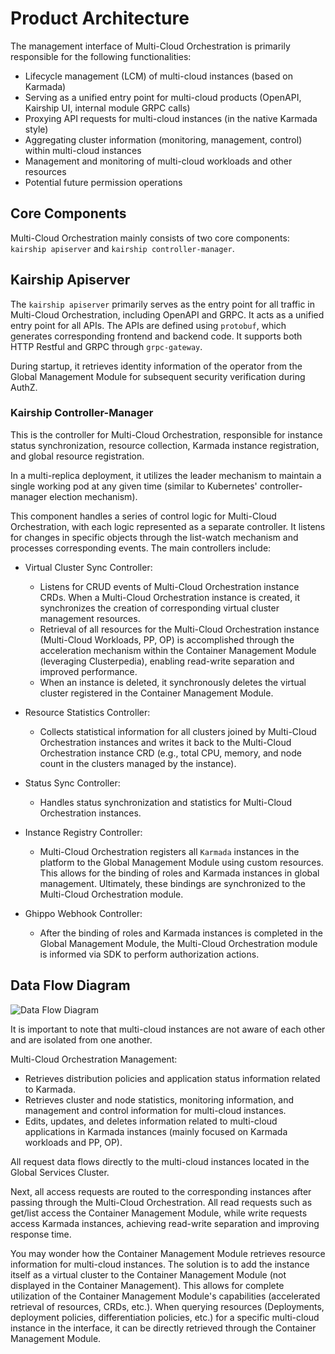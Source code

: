 # Product Architecture

The management interface of Multi-Cloud Orchestration is primarily responsible for the following functionalities:

- Lifecycle management (LCM) of multi-cloud instances (based on Karmada)
- Serving as a unified entry point for multi-cloud products (OpenAPI, Kairship UI, internal module GRPC calls)
- Proxying API requests for multi-cloud instances (in the native Karmada style)
- Aggregating cluster information (monitoring, management, control) within multi-cloud instances
- Management and monitoring of multi-cloud workloads and other resources
- Potential future permission operations

## Core Components

Multi-Cloud Orchestration mainly consists of two core components: `kairship apiserver` and `kairship controller-manager`.

## Kairship Apiserver

The `kairship apiserver` primarily serves as the entry point for all traffic in Multi-Cloud Orchestration,
including OpenAPI and GRPC. It acts as a unified entry point for all APIs. The APIs are defined using
`protobuf`, which generates corresponding frontend and backend code. It supports both HTTP Restful
and GRPC through `grpc-gateway`.

During startup, it retrieves identity information of the operator from the Global Management Module for subsequent security verification during AuthZ.

<!-- Stateless service, specific interfaces to be supplemented (currently simple) -->

### Kairship Controller-Manager

This is the controller for Multi-Cloud Orchestration, responsible for instance status synchronization,
resource collection, Karmada instance registration, and global resource registration.

In a multi-replica deployment, it utilizes the leader mechanism to maintain a single working pod
at any given time (similar to Kubernetes' controller-manager election mechanism).

This component handles a series of control logic for Multi-Cloud Orchestration, with each logic
represented as a separate controller. It listens for changes in specific objects through the
list-watch mechanism and processes corresponding events. The main controllers include:

- Virtual Cluster Sync Controller:
    - Listens for CRUD events of Multi-Cloud Orchestration instance CRDs. When a Multi-Cloud Orchestration
      instance is created, it synchronizes the creation of corresponding virtual cluster management resources.
    - Retrieval of all resources for the Multi-Cloud Orchestration instance (Multi-Cloud Workloads, PP, OP)
      is accomplished through the acceleration mechanism within the Container Management Module
      (leveraging Clusterpedia), enabling read-write separation and improved performance.
    - When an instance is deleted, it synchronously deletes the virtual cluster registered
      in the Container Management Module.

- Resource Statistics Controller:
    - Collects statistical information for all clusters joined by Multi-Cloud Orchestration instances
      and writes it back to the Multi-Cloud Orchestration instance CRD (e.g., total CPU, memory,
      and node count in the clusters managed by the instance).

- Status Sync Controller:
    - Handles status synchronization and statistics for Multi-Cloud Orchestration instances.

- Instance Registry Controller:
    - Multi-Cloud Orchestration registers all `Karmada` instances in the platform to the
      Global Management Module using custom resources. This allows for the binding of roles and
      Karmada instances in global management. Ultimately, these bindings are synchronized to
      the Multi-Cloud Orchestration module.

- Ghippo Webhook Controller:
    - After the binding of roles and Karmada instances is completed in the Global Management Module,
      the Multi-Cloud Orchestration module is informed via SDK to perform authorization actions.

## Data Flow Diagram

![Data Flow Diagram](https://docs.daocloud.io/daocloud-docs-images/docs/kairship/images/arch_kairship_instance.jpg)

It is important to note that multi-cloud instances are not aware of each other and are isolated from one another.

Multi-Cloud Orchestration Management:

- Retrieves distribution policies and application status information related to Karmada.
- Retrieves cluster and node statistics, monitoring information, and management and
  control information for multi-cloud instances.
- Edits, updates, and deletes information related to multi-cloud applications in Karmada instances
  (mainly focused on Karmada workloads and PP, OP).

All request data flows directly to the multi-cloud instances located in the Global Services Cluster.

Next, all access requests are routed to the corresponding instances after passing through the
Multi-Cloud Orchestration. All read requests such as get/list access the Container Management Module,
while write requests access Karmada instances, achieving read-write separation and improving response time.

You may wonder how the Container Management Module retrieves resource information for multi-cloud instances.
The solution is to add the instance itself as a virtual cluster to the Container Management Module
(not displayed in the Container Management). This allows for complete utilization of the Container Management
Module's capabilities (accelerated retrieval of resources, CRDs, etc.). When querying resources
(Deployments, deployment policies, differentiation policies, etc.) for a specific multi-cloud instance
in the interface, it can be directly retrieved through the Container Management Module.
